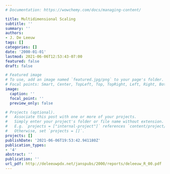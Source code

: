 ```yaml
---
# Documentation: https://wowchemy.com/docs/managing-content/

title: Multidimensional Scaling
subtitle: ''
summary: ''
authors:
- J. De Leeuw
tags: []
categories: []
date: '2000-01-01'
lastmod: 2021-06-06T12:53:43-07:00
featured: false
draft: false

# Featured image
# To use, add an image named `featured.jpg/png` to your page's folder.
# Focal points: Smart, Center, TopLeft, Top, TopRight, Left, Right, BottomLeft, Bottom, BottomRight.
image:
  caption: ''
  focal_point: ''
  preview_only: false

# Projects (optional).
#   Associate this post with one or more of your projects.
#   Simply enter your project's folder or file name without extension.
#   E.g. `projects = ["internal-project"]` references `content/project/deep-learning/index.md`.
#   Otherwise, set `projects = []`.
projects: []
publishDate: '2021-06-06T19:53:42.941180Z'
publication_types:
- '4'
abstract: ''
publication: ''
url_pdf: http://deleeuwpdx.net/janspubs/2000/reports/deleeuw_R_00.pdf
---
```

